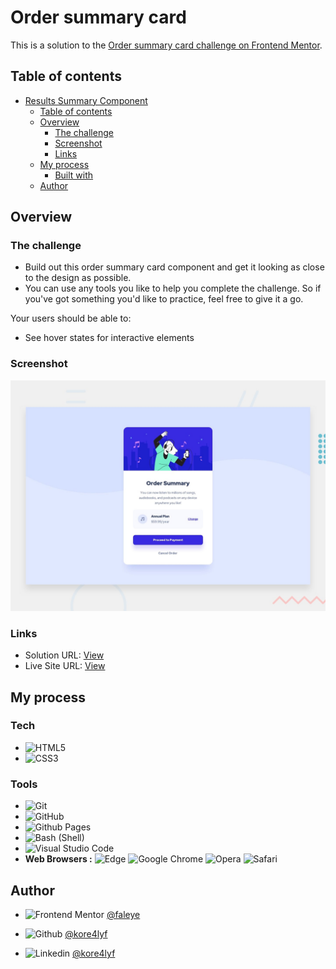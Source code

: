 # Order summary card
This is a solution to the [Order summary card challenge on Frontend Mentor](https://www.frontendmentor.io/challenges/results-summary-component-CE_K6s0maV).





## Table of contents
- [Results Summary Component](#result-summary-component)
  - [Table of contents](#table-of-contents)
  - [Overview](#overview)
    - [The challenge](#the-challenge)
    - [Screenshot](#screenshot)
    - [Links](#links)
  - [My process](#my-process)
    - [Built with](#built-with)
  - [Author](#author)
  




## Overview

### The challenge
- Build out this order summary card component and get it looking as close to the design as possible.
- You can use any tools you like to help you complete the challenge. So if you've got something you'd like to practice, feel free to give it a go.

Your users should be able to:
- See hover states for interactive elements


### Screenshot
![Design preview for the Order summary card Component challenge coding challenge](./design/desktop-preview.jpg)

### Links
- Solution URL: [View](./index.html)
- Live Site URL: [View](https://kore4lyf.github.io/frontend_mentor/order-summary-component/)




## My process
### Tech 
- ![HTML5](https://img.shields.io/badge/html5-%23E34F26.svg?style=for-the-badge&logo=html5&logoColor=white)   
- ![CSS3](https://img.shields.io/badge/css3-%231572B6.svg?style=for-the-badge&logo=css3&logoColor=white) 



### Tools
- ![Git](https://img.shields.io/badge/git-%23F05033.svg?style=for-the-badge&logo=git&logoColor=white)
- ![GitHub](https://img.shields.io/badge/github-%23121011.svg?style=for-the-badge&logo=github&logoColor=white)
-  ![Github Pages](https://img.shields.io/badge/github%20pages-121013?style=for-the-badge&logo=github&logoColor=white)
- ![Bash (Shell)](https://img.shields.io/badge/Terminal-%23121011.svg?style=for-the-badge&logo=gnu-bash&logoColor=white)  
- ![Visual Studio Code](https://img.shields.io/badge/Visual%20Studio%20Code-0078d7.svg?style=for-the-badge&logo=visual-studio-code&logoColor=white)
- **Web Browsers :**
![Edge](https://img.shields.io/badge/Edge-0078D7?style=for-the-badge&logo=Microsoft-edge&logoColor=white)   ![Google Chrome](https://img.shields.io/badge/Google%20Chrome-4285F4?style=for-the-badge&logo=GoogleChrome&logoColor=white)  ![Opera](https://img.shields.io/badge/Opera-FF1B2D?style=for-the-badge&logo=Opera&logoColor=white)   ![Safari](https://img.shields.io/badge/Safari-000000?style=for-the-badge&logo=Safari&logoColor=white)





## Author
- ![Frontend Mentor](https://img.shields.io/badge/FEM%20Profile-f8f9f8?style=for-the-badge&logo=Frontend-Mentor&logoColor=black) [@faleye](https://www.frontendmentor.io/profile/faleye)

- ![Github](https://img.shields.io/badge/Github%20Profile-131313?style=for-the-badge&logo=github&logoColor=white) [@kore4lyf](https://www.github.com/kore4lyf)

- ![Linkedin](https://img.shields.io/badge/linkedin%20Profile-%2300acee.svg?color=405DE6&style=for-the-badge&logo=linkedin&logoColor=white)  [@kore4lyf](https://www.linkedin.com/in/kore4lyf)


